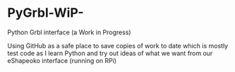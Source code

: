 # PyGrbl-WiP-
Python Grbl interface (a Work in Progress)

Using GitHub as a safe place to save copies of work to date which is mostly test code as I learn Python and try out ideas of what we want from our eShapeoko interface (running on RPi)
